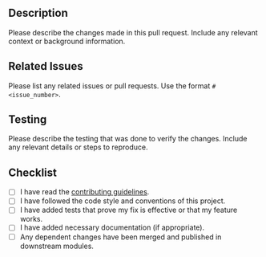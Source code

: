 ## Description

Please describe the changes made in this pull request. Include any relevant context or background information.

## Related Issues

Please list any related issues or pull requests. Use the format `#<issue_number>`.

## Testing

Please describe the testing that was done to verify the changes. Include any relevant details or steps to reproduce.

## Checklist

- [ ] I have read the [contributing guidelines](../CONTRIBUTING.md).
- [ ] I have followed the code style and conventions of this project.
- [ ] I have added tests that prove my fix is effective or that my feature works.
- [ ] I have added necessary documentation (if appropriate).
- [ ] Any dependent changes have been merged and published in downstream modules.

